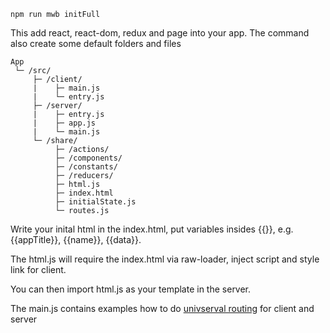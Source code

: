 ```shell
npm run mwb initFull
```

This add react, react-dom, redux and page into your app. The command also create some default folders and files

```
App  
 └─ /src/ 
     ├─ /client/
     |    ├─ main.js
     |    └─ entry.js
     ├─ /server/
     |    ├─ entry.js
     |    ├─ app.js 
     |    └─ main.js
     └─ /share/
          ├─ /actions/
          ├─ /components/
          ├─ /constants/
          ├─ /reducers/
          ├─ html.js
          ├─ index.html
          ├─ initialState.js
          └─ routes.js

```

Write your inital html in the index.html, put variables insides {{}}, e.g. {{appTitle}}, {{name}}, {{data}}.

The html.js will require the index.html via raw-loader, inject script and style link for client.

You can then import html.js as your template in the server.

The main.js contains examples how to do [univserval routing](./universal_routes.md) for client and server
